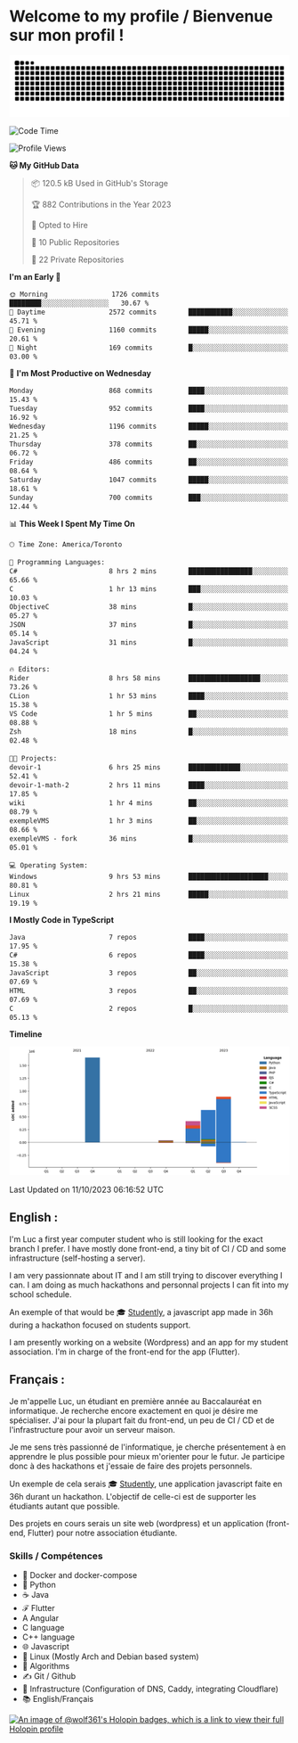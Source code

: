# Welcome to my profile / Bienvenue sur mon profil !

![snake gif](https://github.com/wolf-361/wolf-361/blob/output/github-contribution-grid-snake.svg)

<!--START_SECTION:waka-->
![Code Time](http://img.shields.io/badge/Code%20Time-398%20hrs%204%20mins-blue)

![Profile Views](http://img.shields.io/badge/Profile%20Views-0-blue)

**🐱 My GitHub Data** 

> 📦 120.5 kB Used in GitHub's Storage 
 > 
> 🏆 882 Contributions in the Year 2023
 > 
> 💼 Opted to Hire
 > 
> 📜 10 Public Repositories 
 > 
> 🔑 22 Private Repositories 
 > 
**I'm an Early 🐤** 

```text
🌞 Morning                1726 commits        ████████░░░░░░░░░░░░░░░░░   30.67 % 
🌆 Daytime                2572 commits        ███████████░░░░░░░░░░░░░░   45.71 % 
🌃 Evening                1160 commits        █████░░░░░░░░░░░░░░░░░░░░   20.61 % 
🌙 Night                  169 commits         █░░░░░░░░░░░░░░░░░░░░░░░░   03.00 % 
```
📅 **I'm Most Productive on Wednesday** 

```text
Monday                   868 commits         ████░░░░░░░░░░░░░░░░░░░░░   15.43 % 
Tuesday                  952 commits         ████░░░░░░░░░░░░░░░░░░░░░   16.92 % 
Wednesday                1196 commits        █████░░░░░░░░░░░░░░░░░░░░   21.25 % 
Thursday                 378 commits         ██░░░░░░░░░░░░░░░░░░░░░░░   06.72 % 
Friday                   486 commits         ██░░░░░░░░░░░░░░░░░░░░░░░   08.64 % 
Saturday                 1047 commits        █████░░░░░░░░░░░░░░░░░░░░   18.61 % 
Sunday                   700 commits         ███░░░░░░░░░░░░░░░░░░░░░░   12.44 % 
```


📊 **This Week I Spent My Time On** 

```text
🕑︎ Time Zone: America/Toronto

💬 Programming Languages: 
C#                       8 hrs 2 mins        ████████████████░░░░░░░░░   65.66 % 
C                        1 hr 13 mins        ███░░░░░░░░░░░░░░░░░░░░░░   10.03 % 
ObjectiveC               38 mins             █░░░░░░░░░░░░░░░░░░░░░░░░   05.27 % 
JSON                     37 mins             █░░░░░░░░░░░░░░░░░░░░░░░░   05.14 % 
JavaScript               31 mins             █░░░░░░░░░░░░░░░░░░░░░░░░   04.24 % 

🔥 Editors: 
Rider                    8 hrs 58 mins       ██████████████████░░░░░░░   73.26 % 
CLion                    1 hr 53 mins        ████░░░░░░░░░░░░░░░░░░░░░   15.38 % 
VS Code                  1 hr 5 mins         ██░░░░░░░░░░░░░░░░░░░░░░░   08.88 % 
Zsh                      18 mins             █░░░░░░░░░░░░░░░░░░░░░░░░   02.48 % 

🐱‍💻 Projects: 
devoir-1                 6 hrs 25 mins       █████████████░░░░░░░░░░░░   52.41 % 
devoir-1-math-2          2 hrs 11 mins       ████░░░░░░░░░░░░░░░░░░░░░   17.85 % 
wiki                     1 hr 4 mins         ██░░░░░░░░░░░░░░░░░░░░░░░   08.79 % 
exempleVMS               1 hr 3 mins         ██░░░░░░░░░░░░░░░░░░░░░░░   08.66 % 
exempleVMS - fork        36 mins             █░░░░░░░░░░░░░░░░░░░░░░░░   05.01 % 

💻 Operating System: 
Windows                  9 hrs 53 mins       ████████████████████░░░░░   80.81 % 
Linux                    2 hrs 21 mins       █████░░░░░░░░░░░░░░░░░░░░   19.19 % 
```

**I Mostly Code in TypeScript** 

```text
Java                     7 repos             ████░░░░░░░░░░░░░░░░░░░░░   17.95 % 
C#                       6 repos             ████░░░░░░░░░░░░░░░░░░░░░   15.38 % 
JavaScript               3 repos             ██░░░░░░░░░░░░░░░░░░░░░░░   07.69 % 
HTML                     3 repos             ██░░░░░░░░░░░░░░░░░░░░░░░   07.69 % 
C                        2 repos             █░░░░░░░░░░░░░░░░░░░░░░░░   05.13 % 
```



**Timeline**

![Lines of Code chart](https://raw.githubusercontent.com/wolf-361/wolf-361/main/assets/bar_graph.png)


 Last Updated on 11/10/2023 06:16:52 UTC
<!--END_SECTION:waka-->

## English : 

I'm Luc a first year computer student who is still looking for the exact branch I prefer. I have mostly done front-end, a tiny bit of CI / CD and some infrastructure (self-hosting a server).

I am very passionnate about IT and I am still trying to discover everything I can. I am doing as much hackathons and personnal projects I can fit into my school schedule.

An exemple of that would be 🎓 [Studently](https://github.com/wolf-361/Studently-CodeJam12), a javascript app made in 36h during a hackathon focused on students support.

I am presently working on a website (Wordpress) and an app for my student association. I'm in charge of the front-end for the app (Flutter).

## Français :

Je m'appelle Luc, un étudiant en première année au Baccalauréat en informatique. Je recherche encore exactement en quoi je désire me spécialiser. J'ai pour la plupart fait du front-end, un peu de CI / CD et de l'infrastructure pour avoir un serveur maison.

Je me sens très passionné de l'informatique, je cherche présentement à en apprendre le plus possible pour mieux m'orienter pour le futur. Je participe donc à des hackathons et j'essaie de faire des projets personnels.

Un exemple de cela serais 🎓 [Studently](https://github.com/wolf-361/Studently-CodeJam12), une application javascript faite en 36h durant un hackathon. L'objectif de celle-ci est de supporter les étudiants autant que possible.

Des projets en cours serais un site web (wordpress) et un application (front-end, Flutter) pour notre association étudiante.

###  Skills / Compétences

* 🐋 Docker and docker-compose
* 🐍 Python
* ☕ Java
* ℱ Flutter
* A Angular
* C language
* C++ language
* 🌐 Javascript
* 🐧 Linux (Mostly Arch and Debian based system)
* 🧩 Algorithms
* ✍️ Git / Github
* 📜 Infrastructure (Configuration of DNS, Caddy, integrating Cloudflare)
* 📚 English/Français

[![An image of @wolf361's Holopin badges, which is a link to view their full Holopin profile](https://holopin.me/wolf361)](https://holopin.io/@wolf361)


